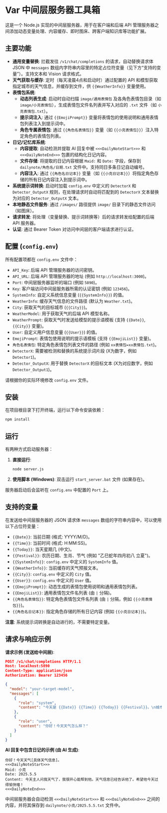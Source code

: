 # Var 中间层服务器工具箱

这是一个 Node.js 实现的中间层服务器，用于在客户端和后端 API 管理服务器之间添加动态变量处理、内容缓存、即时图床、跨客户端知识库等功能扩展。

## 主要功能

*   **通用变量替换**: 拦截发往 `/v1/chat/completions` 的请求，自动替换请求体 JSON 中 `messages` 数组内字符串内容里的特定占位符变量（见下方“支持的变量”）。支持文本和 Vision 请求格式。
*   **天气获取与缓存**: 定时（每天凌晨4点和启动时）通过配置的 API 和模型获取指定城市的天气信息，并缓存到文件，供 `{{WeatherInfo}}` 变量使用。
*   **表情包系统**:
    *   **动态列表生成**: 启动时自动扫描 `image/通用表情包` 及各角色表情包目录（如 `image/小克表情包`），生成表情包文件名列表并写入对应的 `.txt` 文件（如 `小克表情包.txt`）。
    *   **提示词注入**: 通过 `{{EmojiPrompt}}` 变量将表情包的使用说明和通用表情包列表注入到提示词中。
    *   **角色专属表情包**: 通过 `{{角色名表情包}}` 变量（如 `{{小克表情包}}`）注入特定角色的表情包列表。
*   **日记/记忆库系统**:
    *   **内容提取**: 自动检测并提取 AI 回复中被 `<<<DailyNoteStart>>>` 和 `<<<DailyNoteEnd>>>` 包裹的结构化日记内容。
    *   **文件存储**: 将提取的日记内容根据 `Maid:` 和 `Date:` 字段，保存到 `dailynote/角色名/日期.txt` 文件中。支持同日多条日记自动编号。
    *   **内容注入**: 通过 `{{角色名日记本}}` 变量（如 `{{小克日记本}}`）将指定角色存储的所有日记内容注入到提示词中。
*   **系统提示词转换**: 启动时加载 `config.env` 中定义的 `DetectorX` 和 `Detector_OutputX` 规则，在处理请求时自动将匹配到的 `DetectorX` 文本替换为对应的 `Detector_OutputX` 文本。
*   **本地静态文件服务**: 通过 `/images/` 路径提供 `image/` 目录下的静态文件访问（如图床）。
*   **请求转发**: 将处理（变量替换、提示词转换等）后的请求转发给配置的后端 API 服务器。
*   **认证**: 通过 Bearer Token 对访问中间层的客户端请求进行认证。

## 配置 (`config.env`)

所有配置项都在 `config.env` 文件中：

*   `API_Key`: 后端 API 管理服务器的访问密钥。
*   `API_URL`: 后端 API 管理服务器的地址 (例如 `http://localhost:3000`)。
*   `Port`: 中间层服务器监听的端口 (例如 `5890`)。
*   `Key`: 客户端访问中间层服务器所需的认证密钥 (例如 `123456`)。
*   `SystemInfo`: 自定义系统信息变量 (`{{SystemInfo}}`) 的值。
*   `WeatherInfo`: 缓存天气信息的文件路径 (默认为 `Weather.txt`)。
*   `City`: 获取天气的目标城市 (`{{City}}`)。
*   `WeatherModel`: 用于获取天气的后端 API 模型名称。
*   `WeatherPrompt`: 获取天气时发送给模型的提示语模板 (支持 `{{Date}}`, `{{City}}` 变量)。
*   `User`: 自定义用户信息变量 (`{{User}}`) 的值。
*   `EmojiPrompt`: 表情包使用说明的提示语模板 (支持 `{{EmojiList}}` 变量)。
*   `角色名表情包`: 特定角色表情包列表文件的路径 (例如 `xx表情包=xx表情包.txt`)。
*   `DetectorX`: 需要被检测和替换的系统提示词片段 (X为数字，例如 `Detector1`)。
*   `Detector_OutputX`: 用于替换 `DetectorX` 的目标文本 (X为对应数字，例如 `Detector_Output1`)。

请根据你的实际环境修改 `config.env` 文件。

## 安装

在项目根目录下打开终端，运行以下命令安装依赖：

```bash
npm install
```

## 运行

有两种方式启动服务器：

1.  **直接运行**:
    ```bash
    node server.js
    ```
2.  **使用脚本 (Windows)**:
    双击运行 `start_server.bat` 文件 (如果存在)。

服务器启动后会监听在 `config.env` 中配置的 `Port` 上。

## 支持的变量

在发送给中间层服务器的 JSON 请求体 `messages` 数组的字符串内容中，可以使用以下占位符变量：

*   `{{Date}}`: 当前日期 (格式: YYYY/M/D)。
*   `{{Time}}`: 当前时间 (格式: H:MM:SS)。
*   `{{Today}}`: 当天星期几 (中文)。
*   `{{Festival}}`: 农历日期、生肖、节气 (例如 "乙巳蛇年四月初八 立夏")。
*   `{{SystemInfo}}`: `config.env` 中定义的 `SystemInfo` 值。
*   `{{WeatherInfo}}`: 当前缓存的天气预报文本。
*   `{{City}}`: `config.env` 中定义的 `City` 值。
*   `{{User}}`: `config.env` 中定义的 `User` 值。
*   `{{EmojiPrompt}}`: 动态生成的表情包使用说明和通用表情包列表。
*   `{{EmojiList}}`: 通用表情包文件名列表 (由 `|` 分隔)。
*   `{{角色名表情包}}`: 特定角色表情包文件名列表 (由 `|` 分隔，例如 `{{小克表情包}}`)。
*   `{{角色名日记本}}`: 指定角色存储的所有日记内容 (例如 `{{小克日记本}}`)。

**注意**: 系统提示词转换是自动进行的，不需要特定变量。

## 请求与响应示例

**请求示例 (发送给中间层)**:

```json
POST /v1/chat/completions HTTP/1.1
Host: localhost:5890
Content-Type: application/json
Authorization: Bearer 123456

{
  "model": "your-target-model",
  "messages": [
    {
      "role": "system",
      "content": "今天是 {{Date}} {{Time}} {{Today}} {{Festival}}。\n城市: {{City}}\n天气: {{WeatherInfo}}\n用户信息: {{User}}\n系统信息: {{SystemInfo}}\n{{EmojiPrompt}}\n小克专属表情包: {{小克表情包}}\n小克的日记:\n{{小克日记本}}"
    },
    {
      "role": "user",
      "content": "你好！今天天气怎么样？"
    }
  ]
}
```

**AI 回复中包含日记的示例 (由 AI 生成)**:

```text
你好！今天天气[具体天气信息]。
<<<DailyNoteStart>>>
Maid: 小克
Date: 2025.5.5
Content: 今天主人问我天气了，我很开心能帮到他。天气信息已经告诉他了。希望他今天过得愉快喵！
<<<DailyNoteEnd>>>
```

中间层服务器会自动检测 `<<<DailyNoteStart>>>` 和 `<<<DailyNoteEnd>>>` 之间的内容，并将其保存到 `dailynote/小克/2025.5.5.txt` 文件中。

